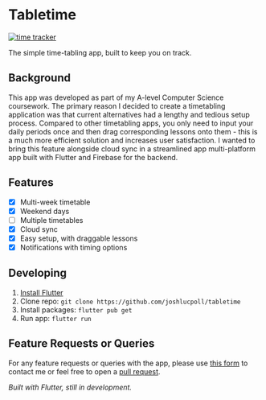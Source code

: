 # Tabletime

[![time tracker](https://wakatime.com/badge/github/Joshlucpoll/tabletime.svg)](https://wakatime.com/badge/github/Joshlucpoll/tabletime)

The simple time-tabling app, built to keep you on track.

## Background

This app was developed as part of my A-level Computer Science coursework. The primary reason I decided to create a timetabling application was that current alternatives had a lengthy and tedious setup process. Compared to other timetabling apps, you only need to input your daily periods once and then drag corresponding lessons onto them - this is a much more efficient solution and increases user satisfaction. I wanted to bring this feature alongside cloud sync in a streamlined app multi-platform app built with Flutter and Firebase for the backend.

## Features

- [x] Multi-week timetable
- [x] Weekend days
- [ ] Multiple timetables
- [x] Cloud sync
- [x] Easy setup, with draggable lessons
- [x] Notifications with timing options

## Developing

1. [Install Flutter](https://flutter.dev/docs/get-started/install)
2. Clone repo: `git clone https://github.com/joshlucpoll/tabletime`
3. Install packages: `flutter pub get`
4. Run app: `flutter run`

## Feature Requests or Queries

For any feature requests or queries with the app, please use [this form](https://tabletime.app/contact) to contact me or feel free to open a [pull request](https://github.com/Joshlucpoll/tabletime/pulls).

*Built with Flutter, still in development.*
